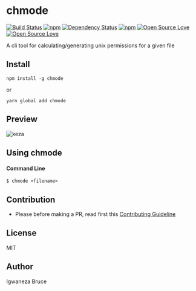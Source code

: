 # chmode

[![Build Status](https://travis-ci.org/knowbee/chmode.svg?branch=master)](https://travis-ci.org/knowbee/chmode)
[![npm](https://img.shields.io/npm/dt/chmode.svg)](https://www.npmjs.com/package/chmode)
[![Dependency Status](https://david-dm.org/knowbee/chmode.svg)](https://david-dm.org/knowbee/chmode)
[![npm](https://img.shields.io/npm/v/chmode.svg)](https://www.npmjs.com/package/chmode)
[![Open Source Love](https://badges.frapsoft.com/os/v1/open-source.svg?v=102)](https://github.com/ellerbrock/open-source-badge/)
[![Open Source Love](https://badges.frapsoft.com/os/mit/mit.svg?v=102)](https://github.com/ellerbrock/open-source-badge/)

A cli tool for calculating/generating unix permissions for a given file

## Install

```cli
npm install -g chmode
```

or

```cli
yarn global add chmode
```

## Preview

![keza](https://res.cloudinary.com/pcesar/image/upload/v1577357413/pcesar/chmode.gif)

## Using chmode

#### Command Line

```cli
$ chmode <filename>
```

## Contribution

- Please before making a PR, read first this [Contributing Guideline](./CONTRIBUTING.md)

## License

MIT

## Author

Igwaneza Bruce
